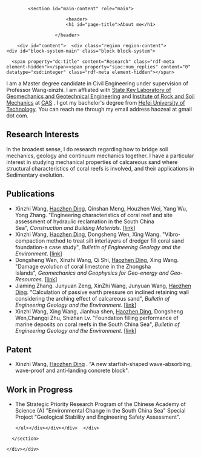 <div id="columns"><div class="columns-inner clearfix add-gutter">
    <div id="content-column"><div class="content-inner">

      
            <section id="main-content" role="main">

                          <header>
                          <h1 id="page-title">About me</h1>
            
                      </header>
                
        <div id="content">  <div class="region region-content">
    <div id="block-system-main" class="block block-system">
  <div class="block-inner clearfix">
                <div class="block-content content">
      <article id="article-5" class="article article-type-page clearfix" about="/About me" typeof="foaf:Document" role="article">

  
      <span property="dc:title" content="Research" class="rdf-meta element-hidden"></span><span property="sioc:num_replies" content="0" datatype="xsd:integer" class="rdf-meta element-hidden"></span>
<p>I am a Master degree candidate in Civil Engineering under supervision of Professor Wang-xinzhi. I am affliated with <a href="http://www.sklgme.org/">State Key Laboratory of Geomechanics and Geotechnical Engineering</a> and <a href="http://www.whrsm.ac.cn/">Institute of Rock and Soil Mechanics</a> at <a href="http://www.cas.ac.cn/">CAS</a> . I got my bachelor's degree from <a href="https://www.hfut.edu.cn/">Hefei University of Technology</a>. You can reach me through my email address haozeal at gmail dot com.</p>
  <div class="article-content">
  <div class="field field-name-body field-type-text-with-summary field-label-hidden"><div class="field-items"><div class="field-item even" property="content:encoded"><h2><strong>Research Interests</strong></h2>
<p>In the broadest sense, I do research regarding how to bridge soil mechanics, geology and continuum mechanics together. I have a particular interest in studying mechanical properties of calcareous sand where structural characteristics of coral reefs is involved, and their applications in Sedimentary evolution.&nbsp;</p>
<h2><strong>Publications</strong></h2>
<ul><li>Xinzhi Wang, <u>Haozhen Ding</u>, Qinshan Meng, Houzhen Wei, Yang Wu, Yong Zhang. "Engineering characteristics of coral reef and site assessment of hydraulic reclamation in the South China Sea",&nbsp;<em>Construction and Building Materials</em>. [<a href="https://www.sciencedirect.com/science/article/abs/pii/S0950061821020225">link</a>]</li> 
<li>Xinzhi Wang, <u>Haozhen Ding</u>, Dongsheng Wen, Xing Wang. "Vibro-compaction method to treat silt interlayers of dredger fill coral sand foundation-a case study",&nbsp;<em>Bulletin of Engineering Geology and the Environment</em>. [<a href="https://www.sciencedirect.com/science/article/abs/pii/S0950061821020225">link</a>] </li>
<li>Dongsheng Wen, Xinzhi Wang, Qi Shi, <u>Haozhen Ding</u>, Xing Wang. "Damage evolution of coral limestone in the Zhongsha Islands",&nbsp;<em>Geomechanics and Geophysics for Geo-energy and Geo-Resources</em>. [<a href="https://www.sciencedirect.com/science/article/abs/pii/S0950061821020225">link</a>] </li>
<li>Jiaming Zhang. Junyuan Zeng, XinZhi Wang, Junyuan Wang, <u>Haozhen Ding</u>. "Calculation of passive earth pressure on inclined retaining wall considering the arching effect of calcareous sand",&nbsp;<em>Bulletin of Engineering Geology and the Environment</em>. [<a href="https://www.sciencedirect.com/science/article/abs/pii/S0950061821020225">link</a>] </li>
<li>Xinzhi Wang, Xing Wang, Jianhua shen, <u>Haozhen Ding</u>, Dongsheng Wen,Changqi Zhu, Shizhan Lv. "Foundation filling performance of marine deposits on coral reefs in the South China Sea",&nbsp;<em>Bulletin of Engineering Geology and the Environment</em>. [<a href="https://www.sciencedirect.com/science/article/abs/pii/S0950061821020225">link</a>] </li>
</ul><h2><strong>Patent</strong></h2> 
<ul><li>Xinzhi Wang,&nbsp;<u>Haozhen Ding</u><strong>&nbsp;</strong>. "A new starfish-shaped wave-absorbing, wave-proof and anti-landing concrete block".&nbsp;</li>
</ul><h2><strong>Work in Progress</strong></h2>
<ul><li>The Strategic Priority Research Program of the Chinese Academy of Science (A) "Environmental Change in the South China Sea" Special Project "Geological Stability and Engineering Safety Assessment".&nbsp;</li>

    </ul></div></div></div>  </div>

  
  
</article>
    </div>
  </div>
</div>
  </div>
</div>

        
      </section>

    </div></div>

        
  </div>


      
